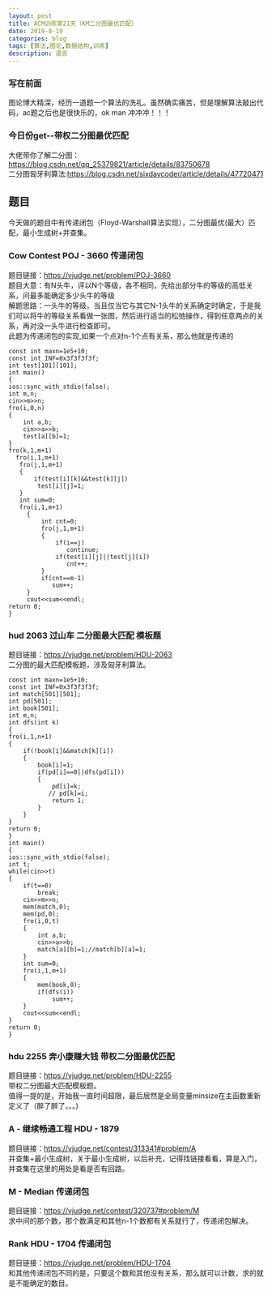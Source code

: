 ```yaml
---
layout: post
title: ACM训练第21天（KM二分图最优匹配）
date: 2019-8-19
categories: blog
tags: [算法,图论,数据结构,训练]
description: 语言
---
```


### 写在前面
图论博大精深，经历一道题一个算法的洗礼。虽然确实痛苦，但是理解算法敲出代码，ac题之后也是很快乐的，ok man 冲冲冲！！！

### 今日份get--带权二分图最优匹配
大佬带你了解二分图：<https://blog.csdn.net/qq_25379821/article/details/83750678><br/>
二分图匈牙利算法:<https://blog.csdn.net/sixdaycoder/article/details/47720471><br/>

## 题目
今天做的题目中有传递闭包（Floyd-Warshall算法实现），二分图最优(最大）匹配，最小生成树+并查集。

### Cow Contest POJ - 3660 传递闭包
题目链接：<https://vjudge.net/problem/POJ-3660><br/>
题目大意：有N头牛，评以N个等级，各不相同，先给出部分牛的等级的高低关系，问最多能确定多少头牛的等级<br/>
解题思路：一头牛的等级，当且仅当它与其它N-1头牛的关系确定时确定，于是我们可以将牛的等级关系看做一张图，然后进行适当的松弛操作，得到任意两点的关系，再对没一头牛进行检查即可。<br/>
此题为传递闭包的实现,如果一个点对n-1个点有关系，那么他就是传递的<br/>

    const int maxn=1e5+10;
    const int INF=0x3f3f3f3f;
    int test[101][101];
    int main()
    {
    ios::sync_with_stdio(false);
    int m,n;
    cin>>m>>n;
    fro(i,0,n)
    {
        int a,b;
        cin>>a>>b;
        test[a][b]=1;
    }
    fro(k,1,m+1)
      fro(i,1,m+1)
       fro(j,1,m+1)
       {
           if(test[i][k]&&test[k][j])
            test[i][j]=1;
       }
       int sum=0;
       fro(i,1,m+1)
         {
             int cnt=0;
             fro(j,1,m+1)
             {
                 if(i==j)
                    continue;
                 if(test[i][j]||test[j][i])
                    cnt++;
             }
             if(cnt==m-1)
                sum++;
         }
         cout<<sum<<endl;
    return 0;
    }

### hud 2063 过山车 二分图最大匹配 模板题
题目链接：<https://vjudge.net/problem/HDU-2063><br/>
二分图的最大匹配模板题，涉及匈牙利算法。<br/>

    const int maxn=1e5+10;
    const int INF=0x3f3f3f3f;
    int match[501][501];
    int pd[501];
    int book[501];
    int m,n;
    int dfs(int k)
    {
    fro(i,1,n+1)
    {
        if(!book[i]&&match[k][i])
        {
            book[i]=1;
            if(pd[i]==0||dfs(pd[i]))
            {
                pd[i]=k;
               // pd[k]=i;
                return 1;
            }
        }
    }
    return 0;
    }
    int main()
    {
    ios::sync_with_stdio(false);
    int t;
    while(cin>>t)
    {
        if(t==0)
            break;
        cin>>m>>n;
        mem(match,0);
        mem(pd,0);
        fro(i,0,t)
        {
            int a,b;
            cin>>a>>b;
            match[a][b]=1;//match[b][a]=1;
        }
        int sum=0;
        fro(i,1,m+1)
        {
            mem(book,0);
            if(dfs(i))
                sum++;
        }
        cout<<sum<<endl;
    }
    return 0;
    }

### hdu 2255 奔小康赚大钱 带权二分图最优匹配
题目链接：<https://vjudge.net/problem/HDU-2255><br/>
带权二分图最大匹配模板题。<br/>
值得一提的是，开始我一直时间超限，最后居然是全局变量minsize在主函数重新定义了（醉了醉了。。。)<br/>

### A - 继续畅通工程 HDU - 1879
题目链接：<https://vjudge.net/contest/313341#problem/A><br/>
并查集+最小生成树，关于最小生成树，以后补充，记得找链接看看，算是入门，并查集在这里的用处是看是否有回路。<br/>

### M - Median  传递闭包
题目链接：<https://vjudge.net/contest/320737#problem/M><br/>
求中间的那个数，那个数满足和其他n-1个数都有关系就行了，传递闭包解决。<br/>

### Rank HDU - 1704 传递闭包
题目链接：<https://vjudge.net/problem/HDU-1704><br/>
和其他传递闭包不同的是，只要这个数和其他没有关系，那么就可以计数，求的就是不能确定的数目。<br/>











